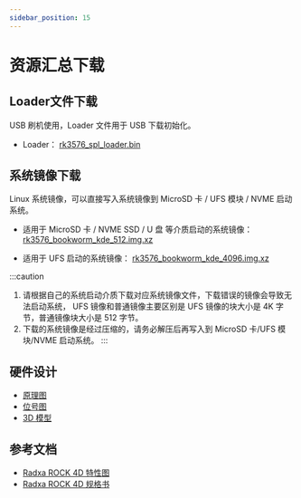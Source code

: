 ```yaml
---
sidebar_position: 15
---
```


# 资源汇总下载

## Loader文件下载

USB 刷机使用，Loader 文件用于 USB 下载初始化。

- Loader： [rk3576_spl_loader.bin](https://dl.radxa.com/rock4/4d/images/rk3576_spl_loader.bin)

## 系统镜像下载

Linux 系统镜像，可以直接写入系统镜像到 MicroSD 卡 / UFS 模块 / NVME 启动系统。

- 适用于 MicroSD 卡 / NVME SSD / U 盘 等介质启动的系统镜像： [rk3576_bookworm_kde_512.img.xz](https://github.com/radxa-build/radxa-rk3576/releases/download/rsdk-b1/radxa-rk3576_bookworm_kde_b1.output_512.img.xz)

- 适用于 UFS 启动的系统镜像： [rk3576_bookworm_kde_4096.img.xz](https://github.com/radxa-build/radxa-rk3576/releases/download/rsdk-b1/radxa-rk3576_bookworm_kde_b1.output_4096.img.xz)

:::caution

1. 请根据自己的系统启动介质下载对应系统镜像文件，下载错误的镜像会导致无法启动系统， UFS 镜像和普通镜像主要区别是 UFS 镜像的块大小是 4K 字节，普通镜像块大小是 512 字节。
2. 下载的系统镜像是经过压缩的，请务必解压后再写入到 MicroSD 卡/UFS 模块/NVME 启动系统。
   :::

## 硬件设计

- [原理图](https://dl.radxa.com/rock4/4d/docs/hw/Radxa_ROCK_4D_SCH_V1.11.pdf)
- [位号图](https://dl.radxa.com/rock4/4d/docs/hw/Radxa_ROCK_4D_SMD_V1.11.pdf)
- [3D 模型](https://dl.radxa.com/rock4/4d/docs/hw/Radxa_ROCK_4D_3D_v1_11_20250328.stp)

## 参考文档

- [Radxa ROCK 4D 特性图](https://dl.radxa.com/rock4/4d/docs/ROCK4D_Quick_Features_EN.pdf)
- [Radxa ROCK 4D 规格书](https://dl.radxa.com/rock4/4d/docs/radxa_rock4d_product_brief.pdf)
